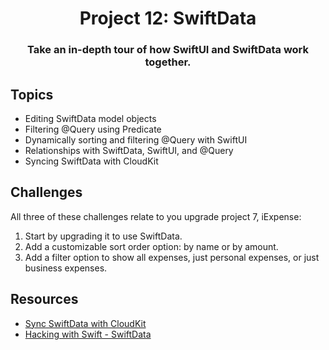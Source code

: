 <div align="center">
  <h1>Project 12: SwiftData</h1>
  <h3>Take an in-depth tour of how SwiftUI and SwiftData work together.</h3>
</div>

## Topics

 - Editing SwiftData model objects
 - Filtering @Query using Predicate
 - Dynamically sorting and filtering @Query with SwiftUI
 - Relationships with SwiftData, SwiftUI, and @Query
 - Syncing SwiftData with CloudKit

##  Challenges
All three of these challenges relate to you upgrade project 7, iExpense:
1. Start by upgrading it to use SwiftData.
2. Add a customizable sort order option: by name or by amount.
3. Add a filter option to show all expenses, just personal expenses, or just business expenses.

## Resources
- [Sync SwiftData with CloudKit](https://www.hackingwithswift.com/books/ios-swiftui/syncing-swiftdata-with-cloudkit)
- [Hacking with Swift - SwiftData](https://www.hackingwithswift.com/books/ios-swiftui/swiftdata-wrap-up)
